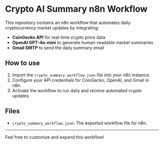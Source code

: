 # Crypto AI Summary n8n Workflow

This repository contains an n8n workflow that automates daily cryptocurrency market updates by integrating:

- **CoinGecko API** for real-time crypto price data
- **OpenAI GPT-4o-mini** to generate human-readable market summaries
- **Gmail SMTP** to send the daily summary email

## How to use

1. Import the `crypto_summary_workflow.json` file into your n8n instance.
2. Configure your API credentials for CoinGecko, OpenAI, and Gmail in n8n.
3. Activate the workflow to run daily and receive automated crypto updates.

## Files

- `crypto_summary_workflow.json`: The exported workflow file for n8n.

---

Feel free to customize and expand this workflow!

